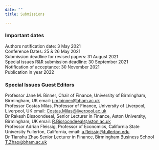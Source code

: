 ```yaml
---
date: ""
title: Submissions

---
```


### Important dates  

Authors notification date: 3 May 2021  \
Conference Dates: 25 \& 26 May 2021  \
Submission deadline for revised papers: 31 August 2021 \
Special issues R&R submission deadline: 30 September 2021 \
Notification of acceptance: 30 November 2021 \
Publication in year 2022 

### Special Issues Guest Editors  

Professor Jane M. Binner, Chair of Finance, University of Birmingham, Birmingham, UK email: j.m.binner@bham.ac.uk \
Professor Costas Milas, Professor of Finance, University of Liverpool, Liverpool, UK email: Costas.Milas@liverpool.ac.uk \
Dr Rakesh Bissoondeeal, Senior Lecturer in Finance, Aston University, Birmingham, UK email: R.Bissoondeeal@aston.ac.uk \
Professor Adrian Fleissig, Professor of Economics, California State University Fullerton, California, email: a.fleissig@fullerton.edu  \
Dr Tianshu Zhao Senior Lecturer in Finance, Birmingham Business School T.Zhao@bham.ac.uk

